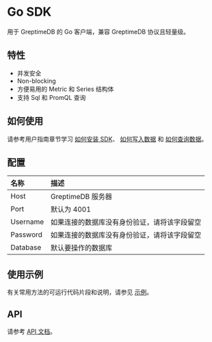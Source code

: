 # Go SDK

用于 GreptimeDB 的 Go 客户端，兼容 GreptimeDB 协议且轻量级。

## 特性

- 并发安全
- Non-blocking
- 方便易用的 Metric 和 Series 结构体
- 支持 Sql 和 PromQL 查询

## 如何使用

请参考用户指南章节学习 [如何安装 SDK](/zh/v0.4/user-guide/clients/sdk-libraries/go.md)、
[如何写入数据](/zh/v0.4/user-guide/write-data/sdk-libraries/go.md) 和 [如何查询数据](/zh/v0.4/user-guide/query-data/sdk-libraries/go.md)。

## 配置

| 名称     | 描述                                         |
| :------- | :------------------------------------------- |
| Host     | GreptimeDB 服务器                            |
| Port     | 默认为 4001                                  |
| Username | 如果连接的数据库没有身份验证，请将该字段留空 |
| Password | 如果连接的数据库没有身份验证，请将该字段留空 |
| Database | 默认要操作的数据库                           |

## 使用示例

有关常用方法的可运行代码片段和说明，请参见 [示例][example]。

<!-- 链接 -->

[example]: https://pkg.go.dev/github.com/GreptimeTeam/greptimedb-client-go#example-package

## API

请参考 [API 文档](https://pkg.go.dev/github.com/GreptimeTeam/greptimedb-client-go)。
